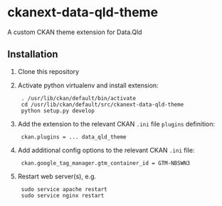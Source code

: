 # ckanext-data-qld-theme
A custom CKAN theme extension for Data.Qld

## Installation

1. Clone this repository

2. Activate python virtualenv and install extension:

        . /usr/lib/ckan/default/bin/activate
        cd /usr/lib/ckan/default/src/ckanext-data-qld-theme
        python setup.py develop

3. Add the extension to the relevant CKAN `.ini` file `plugins` definition:

        ckan.plugins = ... data_qld_theme

4. Add additional config options to the relevant CKAN `.ini` file:

        ckan.google_tag_manager.gtm_container_id = GTM-NBSWN3

5. Restart web server(s), e.g.

        sudo service apache restart
        sudo service nginx restart
